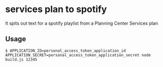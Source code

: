 # services plan to spotify

It spits out text for a spotify playlist from a Planning Center Services plan

## Usage

```shell
$ APPLICATION_ID=personal_access_token_application_id APPLICATION_SECRET=personal_access_token_application_secret node build.js 12345
```
